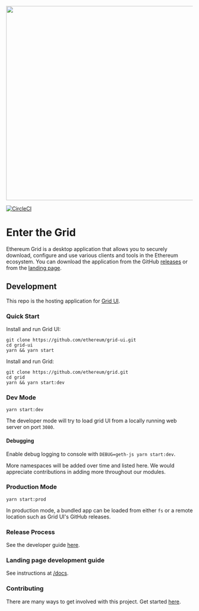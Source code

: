 <p align="center">
<img src="https://user-images.githubusercontent.com/47108/53807420-80433380-3f1d-11e9-80cd-967aabb26506.png" width="524" />
</p>

[![CircleCI](https://circleci.com/gh/ethereum/grid/tree/master.svg?style=svg)](https://circleci.com/gh/ethereum/grid/tree/master)

# Enter the Grid

Ethereum Grid is a desktop application that allows you to securely download, configure and use various clients and tools in the Ethereum ecosystem. You can download the application from the GitHub [releases](https://github.com/ethereum/grid/releases) or from the [landing page](https://grid.ethereum.org/).

## Development

This repo is the hosting application for [Grid UI](https://github.com/ethereum/grid-ui).

### Quick Start

Install and run Grid UI:

```
git clone https://github.com/ethereum/grid-ui.git
cd grid-ui
yarn && yarn start
```

Install and run Grid:

```
git clone https://github.com/ethereum/grid.git
cd grid
yarn && yarn start:dev
```

### Dev Mode

`yarn start:dev`

The developer mode will try to load grid UI from a locally running web server on port `3080`.

#### Debugging

Enable debug logging to console with `DEBUG=geth-js yarn start:dev`.

More namespaces will be added over time and listed here. We would appreciate contributions in adding more throughout our modules.

### Production Mode

`yarn start:prod`

In production mode, a bundled app can be loaded from either `fs` or a remote location such as Grid UI's GitHub releases.

### Release Process

See the developer guide [here](/RELEASE.md).

### Landing page development guide

See instructions at [/docs](/docs/).

### Contributing

There are many ways to get involved with this project. Get started [here](/CONTRIBUTING.md).
